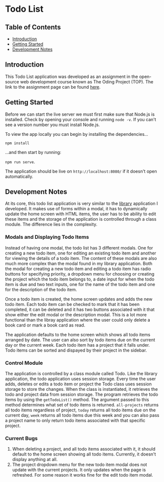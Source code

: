 # Todo List

## Table of Contents

- [Introduction](#introduction)
- [Getting Started](#getting-started)
- [Development Notes](#development-notes)

## Introduction

This Todo List application was developed as an assignment in the open-source web development course known as The Oding Project (TOP). The link to the assignment page can be found [here](https://www.theodinproject.com/paths/full-stack-javascript/courses/javascript/lessons/todo-list).

## Getting Started

Before we can start the live server we must first make sure that Node.js is installed. Check by opening your console and running `node -v`. If you can't see a version number you must install Node.js.

To view the app locally you can begin by installing the dependencies...

`npm install`

...and then start by running:

`npm run serve`.

The application should be live on `http://localhost:8080/` if it doesn't open automatically.

## Development Notes

At its core, this todo list application is very similar to the [library](https://github.com/zeagle848/Library) application I developed. It makes use of forms within a modal, it has to dynamically update the home screen with HTML items, the user has to be ability to edit these items and the storage of the application is controlled through a class module. The difference lies in the complexity.

### Modals and Displaying Todo Items

Instead of having one modal, the todo list has 3 different modals. One for creating a new todo item, one for editing an existing todo item and another for viewing the details of a todo item. The content of these modals are also much more complex than the modal found in my library application. Both the modal for creating a new todo item and editing a todo item has radio buttons for specifying priority, a dropdown menu for choosing or creating the project which the todo item belongs to, a date input for when the todo item is due and two text inputs, one for the name of the todo item and one for the description of the todo item.

Once a todo item is created, the home screen updates and adds the new todo item. Each todo item can be checked to mark that it has been completed, it can be deleted and it has two buttons associated with it that show either the edit modal or the description modal. This is a lot more functional than the libray application where the user could only delete a book card or mark a book card as read.

The application defaults to the home screen which shows all todo items arranged by date. The user can also sort by todo items due on the current day or the current week. Each todo item has a project that it falls under. Todo items can be sorted and dispayed by their project in the sidebar.

### Control Module

The application is controlled by a class module called Todo. Like the library application, the todo application uses session storage. Every time the user adds, deletes or edits a todo item or project the Todo class uses session storage to store the changes. When the class is instantiated, it retrieves the todo and project data from session storage. The program retrieves the todo items by using the `getTodoList()` method. The argument passed to this method determines what set of todo items is returned. `all-projects` returns all todo items regardless of project, `today` returns all todo items due on the current day, `week` returns all todo items due this week and you can also pass a project name to only return todo items associated with that specific project.

### Current Bugs

1. When deleting a project, and all todo items associated with it, it should default to the home screen showing all todo items. Currently, it doesn't display anything at all.
2. The project dropdown menu for the new todo item modal does not update with the current projects. It only updates when the page is refreshed. For some reason it works fine for the edit todo item modal.
